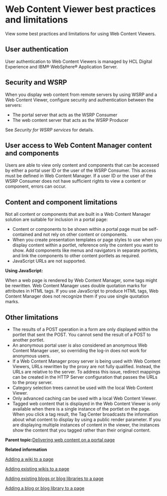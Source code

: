 # Web Content Viewer best practices and limitations

View some best practices and limitations for using Web Content Viewers.

## User authentication

User authentication to Web Content Viewers is managed by HCL Digital Experience and IBM® WebSphere® Application Server.

## Security and WSRP

When you display web content from remote servers by using WSRP and a Web Content Viewer, configure security and authentication between the servers:

-   The portal server that acts as the WSRP Consumer
-   The web content server that acts as the WSRP Producer

See *Security for WSRP services* for details.

## User access to Web Content Manager content and components

Users are able to view only content and components that can be accessed by either a portal user ID or the user of the WSRP Consumer. This access must be defined in Web Content Manager. If a user ID or the user of the WSRP Consumer does not have sufficient rights to view a content or component, errors can occur.

## Content and component limitations

Not all content or components that are built in a Web Content Manager solution are suitable for inclusion in a portal page:

-   Content or components to be shown within a portal page must be self-contained and not rely on other content or components.
-   When you create presentation templates or page styles to use when you display content within a portlet, reference only the content you want to show. Add components like menus and navigators in separate portlets, and link the components to other content portlets as required.
-   JavaScript URLs are not supported.

**Using JavaScript:**

When a web page is rendered by Web Content Manager, some tags might be rewritten. Web Content Manager uses double quotation marks for attributes in HTML tags. If you use JavaScript to produce HTML tags, Web Content Manager does not recognize them if you use single quotation marks.

## Other limitations

-   The results of a POST operation in a form are only displayed within the portlet that sent the POST. You cannot send the result of a POST to another portlet.
-   An anonymous portal user is also considered an anonymous Web Content Manager user, so overriding the log-in does not work for anonymous users.
-   If a Web Content Manager proxy server is being used with Web Content Viewers, URLs rewritten by the proxy are not fully qualified. Instead, the URLs are relative to the server. To address this issue, redirect mappings can be created in the HTTP Server configuration that passes the URLs to the proxy server.
-   Category selection trees cannot be used with the local Web Content Viewer.
-   Only advanced caching can be used with a local Web Content Viewer.
-   Tagged web content that is displayed in the Web Content Viewer is only available when there is a single instance of the portlet on the page. When you click a tag result, the Tag Center broadcasts the information about what content to display by using a public render parameter. If you are displaying multiple instances of content in the viewer, the instances show the content that you tagged rather than their original content.

**Parent topic:**[Delivering web content on a portal page](../wcm/wcm_config_delivery_portal.md)

**Related information**  


[Adding a wiki to a page](../admin-system/wiki_add.md)

[Adding existing wikis to a page](../admin-system/wiki_add_existing.md)

[Adding existing blogs or blog libraries to a page](../admin-system/blog_add_existing.md)

[Adding a blog or blog library to a page](../admin-system/blog_add.md)

